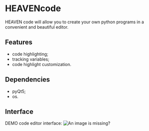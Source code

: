 # HEAVENcode
HEAVEN code will allow you to create your own python programs in a convenient and beautiful editor.
## Features
- code highlighting;
- tracking variables;
- code highlight customization.
## Dependencies
- pyQt5;
- os.

## Interface
DEMO code editor interface:
![An image is missing?](interface_1.png "This is how it looks on your computer!")
